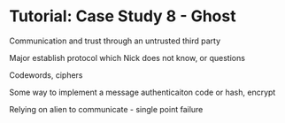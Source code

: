 

# Tutorial: Case Study 8 - Ghost

Communication and trust through an untrusted third party

Major establish protocol which Nick does not know, or questions

Codewords, ciphers

Some way to implement a message authenticaiton code or hash, encrypt



Relying on alien to communicate - single point failure













